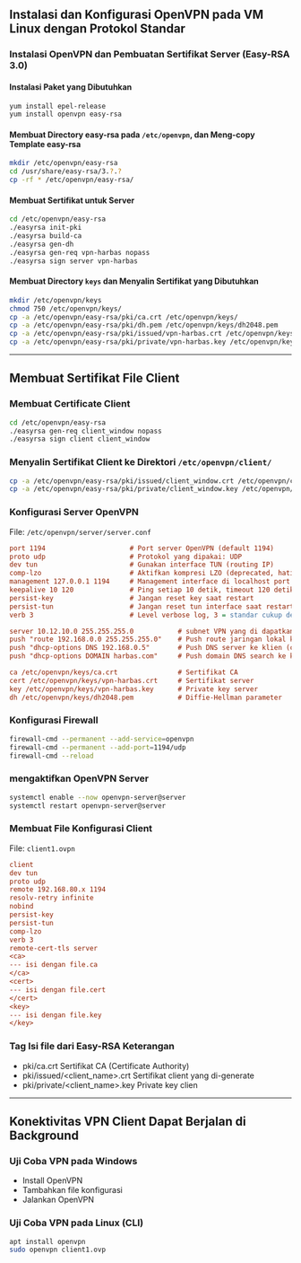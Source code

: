 ## Instalasi dan Konfigurasi OpenVPN pada VM Linux dengan Protokol Standar
### Instalasi OpenVPN dan Pembuatan Sertifikat Server (Easy-RSA 3.0)
#### Instalasi Paket yang Dibutuhkan
```bash
yum install epel-release
yum install openvpn easy-rsa
```

#### Membuat Directory easy-rsa pada `/etc/openvpn`, dan Meng-copy Template easy-rsa
```bash
mkdir /etc/openvpn/easy-rsa
cd /usr/share/easy-rsa/3.?.?
cp -rf * /etc/openvpn/easy-rsa/
```

#### Membuat Sertifikat untuk Server
```bash
cd /etc/openvpn/easy-rsa
./easyrsa init-pki
./easyrsa build-ca
./easyrsa gen-dh
./easyrsa gen-req vpn-harbas nopass
./easyrsa sign server vpn-harbas
```

#### Membuat Directory `keys` dan Menyalin Sertifikat yang Dibutuhkan
```bash
mkdir /etc/openvpn/keys
chmod 750 /etc/openvpn/keys/
cp -a /etc/openvpn/easy-rsa/pki/ca.crt /etc/openvpn/keys/
cp -a /etc/openvpn/easy-rsa/pki/dh.pem /etc/openvpn/keys/dh2048.pem
cp -a /etc/openvpn/easy-rsa/pki/issued/vpn-harbas.crt /etc/openvpn/keys/
cp -a /etc/openvpn/easy-rsa/pki/private/vpn-harbas.key /etc/openvpn/keys/
```

---

## Membuat Sertifikat File Client
### Membuat Certificate Client
```bash
cd /etc/openvpn/easy-rsa
./easyrsa gen-req client_window nopass
./easyrsa sign client client_window
```

### Menyalin Sertifikat Client ke Direktori `/etc/openvpn/client/`
```bash
cp -a /etc/openvpn/easy-rsa/pki/issued/client_window.crt /etc/openvpn/client/
cp -a /etc/openvpn/easy-rsa/pki/private/client_window.key /etc/openvpn/client/
```

### Konfigurasi Server OpenVPN
File: `/etc/openvpn/server/server.conf`

```ini
port 1194                     # Port server OpenVPN (default 1194)
proto udp                     # Protokol yang dipakai: UDP
dev tun                       # Gunakan interface TUN (routing IP)
comp-lzo                      # Aktifkan kompresi LZO (deprecated, hati-hati)
management 127.0.0.1 1194     # Management interface di localhost port 1194 (tanpa password, kurang aman)
keepalive 10 120              # Ping setiap 10 detik, timeout 120 detik
persist-key                   # Jangan reset key saat restart
persist-tun                   # Jangan reset tun interface saat restart
verb 3                        # Level verbose log, 3 = standar cukup detail

server 10.12.10.0 255.255.255.0           # subnet VPN yang di dapatkan client (netmask harus 255.255.255.0 misalnya)
push "route 192.168.0.0 255.255.255.0"    # Push route jaringan lokal ke klien (client dpt dhcp route ke)
push "dhcp-options DNS 192.168.0.5"       # Push DNS server ke klien (clinent dpt ip dns)
push "dhcp-options DOMAIN harbas.com"     # Push domain DNS search ke klien (opsional)

ca /etc/openvpn/keys/ca.crt               # Sertifikat CA
cert /etc/openvpn/keys/vpn-harbas.crt     # Sertifikat server
key /etc/openvpn/keys/vpn-harbas.key      # Private key server
dh /etc/openvpn/keys/dh2048.pem           # Diffie-Hellman parameter
```

### Konfigurasi Firewall
```bash
firewall-cmd --permanent --add-service=openvpn
firewall-cmd --permanent --add-port=1194/udp
firewall-cmd --reload
```

### mengaktifkan OpenVPN Server
```bash
systemctl enable --now openvpn-server@server
systemctl restart openvpn-server@server
```

### Membuat File Konfigurasi Client
File: `client1.ovpn`

```ini
client
dev tun
proto udp
remote 192.168.80.x 1194
resolv-retry infinite
nobind
persist-key
persist-tun
comp-lzo
verb 3
remote-cert-tls server
<ca>
--- isi dengan file.ca
</ca>
<cert>
--- isi dengan file.cert
</cert>
<key>
--- isi dengan file.key
</key>
```

### Tag	Isi file dari Easy-RSA	Keterangan
- <ca>	pki/ca.crt	Sertifikat CA (Certificate Authority)
- <cert>	pki/issued/<client_name>.crt	Sertifikat client yang di-generate
- <key>	pki/private/<client_name>.key	Private key clien

---

## Konektivitas VPN Client Dapat Berjalan di Background
### Uji Coba VPN pada Windows
* Install OpenVPN
* Tambahkan file konfigurasi
* Jalankan OpenVPN

### Uji Coba VPN pada Linux (CLI)
```bash
apt install openvpn
sudo openvpn client1.ovp
```

<!-- ## Instalasi dan Konfigurasi OpenVPN pada VM Linux dengan Protokol Standar
    - installasi openvpn, dan membuat sertifikat server menggunakan easy-rsa 3.0 ✓
        - instalasi paket yang dibutuhkan
            - yum install epel-release
            - yum install openvpn easy-rsa
        - membuat directory easy-rsa pada /etc/openvpn, dan mengcopy template easy-rsa ke /etc/openvpn
            - mkdir /etc/openvpn/easy-rsa
            - cd /usr/share/easy-rsa/3.0.3
            - cp -rf * /etc/openvpn/easy-rsa/
        - membuat certificate untuk server
            - cd /etc/openvpn/easy-rsa
            - ./easyrsa init-pki
            - ./easyrsa build-ca
            - ./easyrsa gen-dh
            - ./easyrsa gen-req vpn-harbas nopass
            - ./easyrsa sign server vpn-harbas
        - membuat directory keys untuk tempat penyimpanan ca / certificate, dan meng copy certificate yang dibutuhkan
            - mkdir /etc/openvpn/keys
            - chmod 750 /etc/openvpn/keys/
            - cp -a /etc/openvpn/easy-rsa/pki/ca.crt /etc/openvpn/keys/
            - cp -a /etc/openvpn/easy-rsa/pki/dh.pem /etc/openvpn/keys/dh2048.pem
            - cp -a /etc/openvpn/easy-rsa/pki/issued/vpn-harbas.crt /etc/openvpn/keys/
            - cp -a /etc/openvpn/easy-rsa/pki/private/vpn-harbas.key /etc/openvpn/keys/
    - installasi openvpn, dan membuat sertifikat server menggunakan easy-rsa 2.0 ☓

## Membuat Sertifikat File Client
    - Membuat certificate File Client ✓
        - membuat certificate client
            - cd /etc/openvpn/easy-rsa
            - ./easyrsa gen-req client_window nopass
            - ./easyrsa sign client client_window
        - mengcopy certificate client ke keys
            - cp -a /etc/openvpn/easy-rsa/pki/issued/client_window.crt /etc/openvpn/client/
            - cp -a /etc/openvpn/easy-rsa/pki/private/client_window.key /etc/openvpn/client/
        - membuat konfigurasi server openvpn
            - vim /etc/openvpn/server.conf
                ```INI
                port 1194
                proto udp
                dev tun
                comp-lzo
                management 127.0.0.1 1194
                keepalive 10 120
                persist-key
                persist-tun
                verb 3
                server 127.16.16.0 255.255.255.255
                push "route 192.168.0.0 255.255.255.0"
                push "dhcp-options DNS 192.168.0.5"
                push "dhcp-options DOMAIN harbas.com"
                ca /etc/openvpn/keys/ca.crt
                cert /etc/openvpn/keys/vpn-harbas.crt
                key /etc/openvpn/keys/vpn-harbas.key
                dh /etc/openvpn/keys/dh2048.pem
                ```
        - konfigurasi firewall
            - firewall-cmd --permanent --add-service=openvpn
            - firewall-cmd --permanent --add-service=1194/udp
            - firewall-cmd --reload
        - membuat certificate client
            - nano client1.ovpn
                ```
                client
                dev tun
                proto udp
                remote 192.168.80.x 1194
                resolv-retry infinite
                nobind
                persist-key
                persist-tun
                comp-lzo
                verb 3
                remote-cert-tls server
                <ca>
                --- isi dengan file.ca
                </ca>
                <cert>
                --- isi dengan file.cert
                </cert>
                <key>
                --- isi dengan file.key
                </key>
                ```

## Konektifitas VPN Client dapat Berjalan di Background
    - uji coba vpn dengan file client pada windows menggunakan openvpn ✓
        - install openvpn in windows, add file vpn and run
    - uji coba vpn dengan file client pada linux menggunakan cli openvpn ✓
        - apt install openvpn
        - sudo openvpn client1.ovpn

## Uji Konektifitas OpenVP
- melakukan konektivitas dengan konfigurasi ip 10.10.10.0 ✓
- melakukan konektivitas dengan konfigurasi ip 127.16.16.0 (yang ini belum bisa ga tau kenapa kayaknya karena subnetmasknya salah) ☓ -->